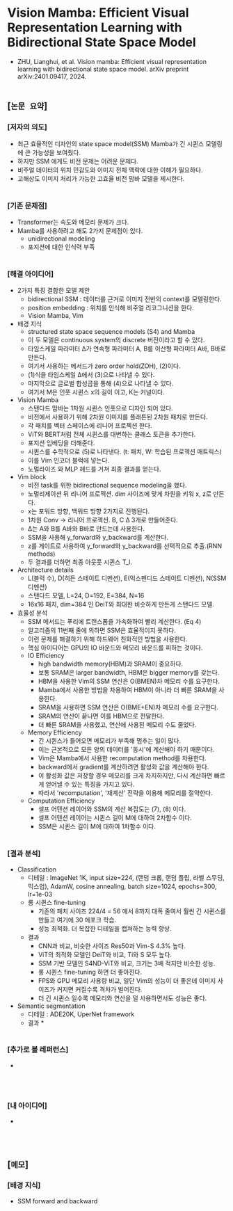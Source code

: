 # Vision Mamba: Efficient Visual Representation Learning with Bidirectional State Space Model
* ZHU, Lianghui, et al. Vision mamba: Efficient visual representation learning with bidirectional state space model. arXiv preprint arXiv:2401.09417, 2024.
<br><br>

## [`논문 요약`]

### [저자의 의도]
* 최근 효율적인 디자인의 state space model(SSM) Mamba가 긴 시퀸스 모델링에 큰 가능성을 보여줬다.
* 하지만 SSM 에게도 비전 문제는 어려운 문제다.
* 비주얼 데이터의 위치 민감도와 이미지 전체 맥락에 대한 이해가 필요하다.
* 고해상도 이미지 처리가 가능한 고효율 비전 맘바 모델을 제시한다.
<br><br>

### [기존 문제점]
* Transformer는 속도와 메모리 문제가 크다.
* Mamba를 사용하려고 해도 2가지 문제점이 있다.
    * unidirectional modeling
    * 포지션에 대한 인식력 부족
<br><br>

### [해결 아이디어]
* 2가지 특징 결합한 모델 제안
    * bidirectional SSM : 데이터를 근거로 이미지 전반의 context를 모델링한다.
    * position embedding : 위치를 인식해 비주얼 리코그니션을 한다.
    * Vision Mamba, Vim
* 배경 지식
    * structured state space sequence models (S4) and Mamba
    * 이 두 모델은 continuous system의 discrete 버전이라고 할 수 있다.
    * 타임스케일 파라미터 Δ가 연속형 파라미터 A, B를 이산형 파라미터 A바, B바로 만든다.
    * 여기서 사용하는 메서드가 zero order hold(ZOH), (2)이다.
    * (1)식을 타임스케일 Δ에서 (3)으로 나타낼 수 있다.
    * 마지막으로 글로벌 합성곱을 통해 (4)으로 나타낼 수 있다.
    * 여기서 M은 인풋 시퀸스 x의 길이 이고, K는 커널이다.
* Vision Mamba
    * 스탠다드 맘바는 1차원 시퀸스 인풋으로 디자인 되어 있다.
    * 비전에서 사용하기 위해 2차원 이미지를 플래튼된 2차원 패치로 만든다.
    * 각 패치를 벡터 스페이스에 리니어 프로젝션 한다.
    * ViT와 BERT처럼 전체 시퀸스를 대변하는 클래스 토큰을 추가한다.
    * 포지션 임베딩을 더해준다.
    * 시퀸스를 수학적으로 (5)로 나타낸다. (t: 패치, W: 학습된 프로젝션 매트릭스)
    * 이를 Vim 인코더 블럭에 넣는다.
    * 노멀라이즈 와 MLP 헤드를 거쳐 최종 결과를 얻는다.
* Vim block
    * 비전 task를 위한 bidirectional sequence modeling을 했다.
    * 노멀리제이션 뒤 리니어 프로젝션. dim 사이즈에 맞게 차원을 키워 x, z로 만든다.
    * x는 포워드 방향, 백워드 방향 2가지로 진행된다.
    * 1차원 Conv -> 리니어 프로젝션. B, C Δ 3개로 만들어준다.
    * Δ는 A와 B를 A바와 B바로 만드는데 사용한다.
    * SSM을 사용해 y_forward와 y_backward를 계산한다.
    * z를 게이트로 사용하여 y_forward와 y_backward를 선택적으로 추출.(RNN methods)
    * 두 결과를 더하면 최종 아웃풋 시퀸스 T_l.
* Architecture details
    * L(블럭 수), D(히든 스테이트 디멘션), E(익스펜디드 스테이트 디멘션), N(SSM 디멘션)
    * 스탠다드 모델, L=24, D=192, E=384, N=16
    * 16x16 패치, dim=384 인 DeiT와 최대한 비슷하게 만든게 스탠다드 모델.
* 효율성 분석
    * SSM 메서드는 푸리에 트랜스폼을 가속화하여 빨리 계산한다. (Eq 4)
    * 알고리즘의 11번째 줄에 의하면 SSM은 효율적이지 못하다.
    * 이런 문제를 해결하기 위해 하드웨어 친화적인 방법을 사용한다.
    * 핵심 아이디어는 GPU의 IO 바운드와 메모리 바운드를 피하는 것이다.
    * IO Efficiency
        * high bandwidth memory(HBM)과 SRAM이 중요하다.
        * 보통 SRAM은 larger bandwidth, HBM은 bigger memory를 갖는다.
        * HBM을 사용한 Vim의 SSM 연산은 O(BMEN)차 메모리 수를 요구한다.
        * Mamba에서 사용한 방법을 차용하여 HBM이 아니라 더 빠른 SRAM을 사용한다.
        * SRAM을 사용하면 SSM 연산은 O(BME+EN)차 메모리 수를 요구한다.
        * SRAM의 연산이 끝나면 이를 HBM으로 전달한다.
        * 더 빠른 SRAM을 사용했고, 연산에 사용된 메모리 수도 줄었다.
    * Memory Efficiency
        * 긴 시퀸스가 들어오면 메모리가 부족해 멈추는 일이 많다.
        * 이는 근본적으로 모든 양의 데이터를 '동시'에 계산해야 하기 때문이다.
        * Vim은 Mamba에서 사용한 recomputation method를 차용한다.
        * backward에서 gradient를 계산하려면 활성화 값을 계산해야 한다.
        * 이 활성화 값은 저장할 경우 메모리를 크게 차지하지만, 다시 계산하면 빠르게 얻어낼 수 있는 특징을 가지고 있다.
        * 따라서 'recomputation', '재계산' 전략을 이용해 메모리를 절약한다.
    * Computation Efficiency
        * 셀프 어텐션 레이어와 SSM의 계산 복잡도는 (7), (8) 이다.
        * 셀프 어텐션 레이어는 시퀸스 길이 M에 대하여 2차함수 이다.
        * SSM은 시퀸스 길이 M에 대하여 1차함수 이다.
<br><br>

### [결과 분석]
* Classification
    * 디테일 : ImageNet 1K, input size=224, (랜덤 크롭, 랜덤 플립, 라벨 스무딩, 믹스업), AdamW, cosine annealing, batch size=1024, epochs=300, lr=1e-03
    * 롱 시퀸스 fine-tuning
        * 기존의 패치 사이즈 224/4 = 56 에서 8까지 대폭 줄여서 훨씬 긴 시퀸스를 만들고 여기에 30 에포크 학습.
        * 성능 최적화. 더 복잡한 디테일을 캡쳐하는 능력 향상.
    * 결과
        * CNN과 비교, 비슷한 사이즈 Res50과 Vim-S 4.3% 높다.
        * ViT의 최적화 모델인 DeiT와 비교, Ti와 S 모두 높다.
        * SSM 기반 모델인 S4ND-ViT와 비교, 크기는 3배 적지만 비슷한 성능.
        * 롱 시퀸스 fine-tuning 하면 더 좋아진다.
        * FPS와 GPU 메모리 사용량 비교, 일단 Vim의 성능이 더 좋은데 이미지 사이즈가 커지면 커질수록 격차가 벌어진다.
        * 더 긴 시퀸스 일수록 메모리와 연산을 덜 사용하면서도 성능은 좋다.
* Semantic segmentation
    * 디테일 : ADE20K, UperNet framework
    * 결과
        * 
<br><br>

### [추가로 볼 레퍼런스]
* 
<br><br>

### [내 아이디어]
* 
<br><br>



## [`메모`]

### [배경 지식]
* SSM forward and backward
<br><br>


